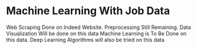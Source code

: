 # Machine Learning With Job Data

Web Scraping Done on Indeed Website. 
Preprocessing Still Remaining. 
Data Visualization Will be done on this data
Machine Learning is To Be Done on this data. 
Deep Learning Algorithms will also be tried on this data
